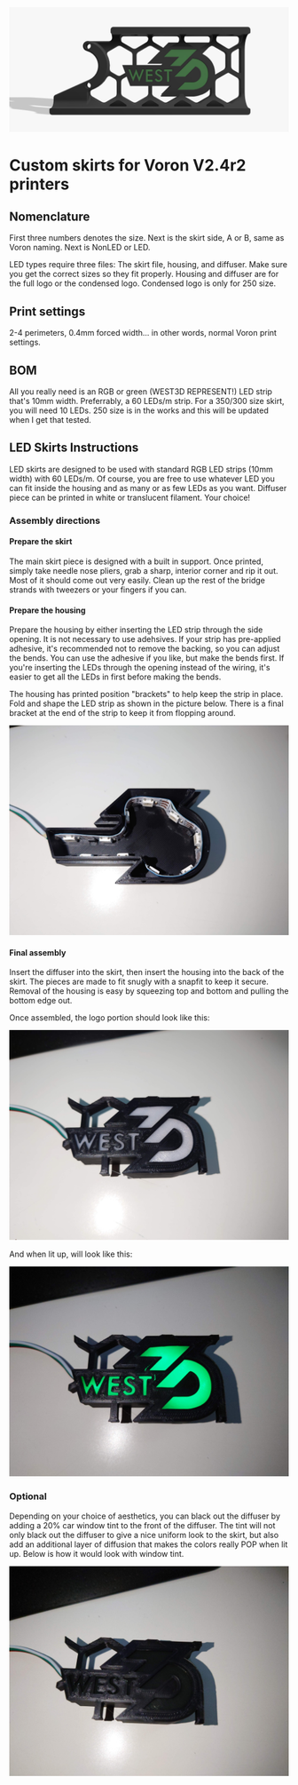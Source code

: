 ![350 Skirt A LED](https://github.com/oogoom/Voron-Skirt-Mods/blob/main/West3D/V2/West3DLED.png)

# Custom skirts for Voron V2.4r2 printers

## Nomenclature

  First three numbers denotes the size. Next is the skirt side, A or B, same as Voron naming.  Next is NonLED or LED.  

  LED types require three files: The skirt file, housing, and diffuser.  Make sure you get the correct sizes so they fit properly.  Housing and diffuser are for the full logo or the condensed logo.  Condensed logo is only for 250 size.
          
## Print settings

   2-4 perimeters, 0.4mm forced width... in other words, normal Voron print settings. 
   
## BOM

  All you really need is an RGB or green (WEST3D REPRESENT!) LED strip that's 10mm width.  Preferrably, a 60 LEDs/m strip.  For a 350/300 size skirt, you will need 10 LEDs.  250 size is in the works and this will be updated when I get that tested.
   
## LED Skirts Instructions

  LED skirts are designed to be used with standard RGB LED strips (10mm width) with 60 LEDs/m.  Of course, you are free to use whatever LED you can fit inside the housing and as many or as few LEDs as you want.  Diffuser piece can be printed in white or translucent filament.  Your choice!  

### Assembly directions

#### Prepare the skirt

The main skirt piece is designed with a built in support.  Once printed, simply take needle nose pliers, grab a sharp, interior corner and rip it out.  Most of it should come out very easily.  Clean up the rest of the bridge strands with tweezers or your fingers if you can.  

#### Prepare the housing
Prepare the housing by either inserting the LED strip through the side opening.  It is not necessary to use adehsives.  If your strip has pre-applied adhesive, it's recommended not to remove the backing, so you can adjust the bends.  You can use the adhesive if you like, but make the bends first.  If you're inserting the LEDs through the opening instead of the wiring, it's easier to get all the LEDs in first before making the bends.  

The housing has printed position "brackets" to help keep the strip in place.  Fold and shape the LED strip as shown in the picture below.  There is a final bracket at the end of the strip to keep it from flopping around.  

![LED strip placement](https://github.com/oogoom/Voron-Skirt-Mods/blob/main/West3D/V2/LED.JPG)

#### Final assembly

Insert the diffuser into the skirt, then insert the housing into the back of the skirt.  The pieces are made to fit snugly with a snapfit to keep it secure.  Removal of the housing is easy by squeezing top and bottom and pulling the bottom edge out.

Once assembled, the logo portion should look like this:

![White Diffuser](https://github.com/oogoom/Voron-Skirt-Mods/blob/main/West3D/V2/WhiteDiffuser.JPG)

And when lit up, will look like this:

![Light up](https://github.com/oogoom/Voron-Skirt-Mods/blob/main/West3D/V2/LIT.JPG)

### Optional

Depending on your choice of aesthetics, you can black out the diffuser by adding a 20% car window tint to the front of the diffuser.  The tint will not only black out the diffuser to give a nice uniform look to the skirt, but also add an additional layer of diffusion that makes the colors really POP when lit up.  Below is how it would look with window tint.

![Tinted](https://github.com/oogoom/Voron-Skirt-Mods/blob/main/West3D/V2/WithTint.JPG)
